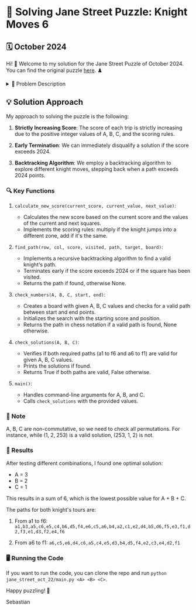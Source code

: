 # 🏰 Solving Jane Street Puzzle: Knight Moves 6 
## 🗓️ October 2024

Hi! 👋 Welcome to my solution for the Jane Street Puzzle of October 2024. You can find the original puzzle [here](https://www.janestreet.com/puzzles/knight-moves-6-index/). ♟️

<details><summary> 📜 Problem Description</summary>

### 🎯 Objective
Pick distinct positive integers A, B, and C, and place them in the grid. Create two corner-to-corner trips that each score exactly 2024 points.

### 🐴 Rules
- Trips use knight's moves
- No square revisits allowed
- Two required trips: a1 to f6, and a6 to f1

### 🧮 Scoring
1. Start with A points
2. For each move:
   - Between different integers: Multiply score by destination value
   - Within same integer: Add destination value to score

### 🏆 Challenge
Find A, B, C, and trips that meet the criteria. Minimize A + B + C.

### 📝 Submission Format
`A,B,C,a1-to-f6-tour,a6-to-f1-tour`  
Example: `1,2,253,a1,b3,c5,d3,f4,d5,f6,a6,c5,a4,b2,c4,d2,f1`

### 🏅 Leaderboard Qualification
A + B + C must be less than 50.

</details>

## 💡 Solution Approach

My approach to solving the puzzle is the following:

1. **Strictly Increasing Score**: The score of each trip is strictly increasing due to the positive integer values of A, B, C, and the scoring rules.

2. **Early Termination**: We can immediately disqualify a solution if the score exceeds 2024. 

3. **Backtracking Algorithm**: We employ a backtracking algorithm to explore different knight moves, stepping back when a path exceeds 2024 points.

### 🔍 Key Functions

1. `calculate_new_score(current_score, current_value, next_value)`:
   - Calculates the new score based on the current score and the values of the current and next squares.
   - Implements the scoring rules: multiply if the knight jumps into a different zone, add if it's the same.

2. `find_path(row, col, score, visited, path, target, board)`:
   - Implements a recursive backtracking algorithm to find a valid knight's path.
   - Terminates early if the score exceeds 2024 or if the square has been visited.
   - Returns the path if found, otherwise None.

3. `check_numbers(A, B, C, start, end)`:
   - Creates a board with given A, B, C values and checks for a valid path between start and end points.
   - Initializes the search with the starting score and position.
   - Returns the path in chess notation if a valid path is found, None otherwise.

4. `check_solutions(A, B, C)`:
   - Verifies if both required paths (a1 to f6 and a6 to f1) are valid for given A, B, C values.
   - Prints the solutions if found.
   - Returns True if both paths are valid, False otherwise.

5. `main()`:
   - Handles command-line arguments for A, B, and C.
   - Calls `check_solutions` with the provided values.

### 📝 Note

A, B, C are non-commutative, so we need to check all permutations. For instance, while (1, 2, 253) is a valid solution, (253, 1, 2) is not.

### 🎉 Results

After testing different combinations, I found one optimal solution:

- A = 3
- B = 2
- C = 1

This results in a sum of 6, which is the lowest possible value for A + B + C.

The paths for both knight's tours are:

1. From a1 to f6:
   `a1,b3,a5,c6,e5,c4,b6,d5,f4,e6,c5,a6,b4,a2,c1,e2,d4,b5,d6,f5,e3,f1,d2,f3,e1,d3,f2,e4,f6`

2. From a6 to f1:
   `a6,c5,e6,d4,c6,a5,c4,e5,d3,b4,d5,f4,e2,c3,e4,d2,f1`

### 🖥️ Running the Code
If you want to run the code, you can clone the repo and run `python jane_street_oct_22/main.py <A> <B> <C>`.

Happy puzzling! 🧩

Sebastian
